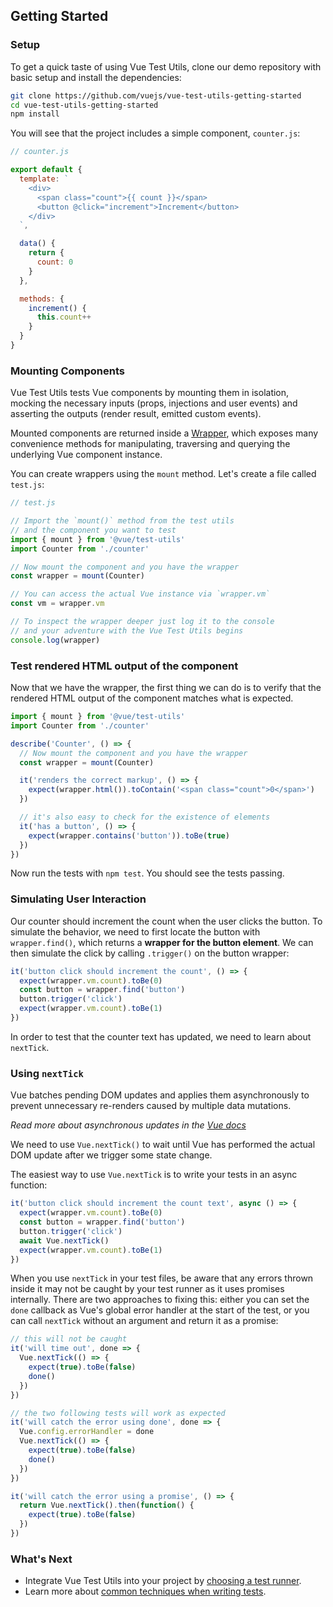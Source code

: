 ## Getting Started

### Setup

To get a quick taste of using Vue Test Utils, clone our demo repository with basic setup and install the dependencies:

```bash
git clone https://github.com/vuejs/vue-test-utils-getting-started
cd vue-test-utils-getting-started
npm install
```

You will see that the project includes a simple component, `counter.js`:

```js
// counter.js

export default {
  template: `
    <div>
      <span class="count">{{ count }}</span>
      <button @click="increment">Increment</button>
    </div>
  `,

  data() {
    return {
      count: 0
    }
  },

  methods: {
    increment() {
      this.count++
    }
  }
}
```

### Mounting Components

Vue Test Utils tests Vue components by mounting them in isolation, mocking the necessary inputs (props, injections and user events) and asserting the outputs (render result, emitted custom events).

Mounted components are returned inside a [Wrapper](../api/wrapper/), which exposes many convenience methods for manipulating, traversing and querying the underlying Vue component instance.

You can create wrappers using the `mount` method. Let's create a file called `test.js`:

```js
// test.js

// Import the `mount()` method from the test utils
// and the component you want to test
import { mount } from '@vue/test-utils'
import Counter from './counter'

// Now mount the component and you have the wrapper
const wrapper = mount(Counter)

// You can access the actual Vue instance via `wrapper.vm`
const vm = wrapper.vm

// To inspect the wrapper deeper just log it to the console
// and your adventure with the Vue Test Utils begins
console.log(wrapper)
```

### Test rendered HTML output of the component

Now that we have the wrapper, the first thing we can do is to verify that the rendered HTML output of the component matches what is expected.

```js
import { mount } from '@vue/test-utils'
import Counter from './counter'

describe('Counter', () => {
  // Now mount the component and you have the wrapper
  const wrapper = mount(Counter)

  it('renders the correct markup', () => {
    expect(wrapper.html()).toContain('<span class="count">0</span>')
  })

  // it's also easy to check for the existence of elements
  it('has a button', () => {
    expect(wrapper.contains('button')).toBe(true)
  })
})
```

Now run the tests with `npm test`. You should see the tests passing.

### Simulating User Interaction

Our counter should increment the count when the user clicks the button. To simulate the behavior, we need to first locate the button with `wrapper.find()`, which returns a **wrapper for the button element**. We can then simulate the click by calling `.trigger()` on the button wrapper:

```js
it('button click should increment the count', () => {
  expect(wrapper.vm.count).toBe(0)
  const button = wrapper.find('button')
  button.trigger('click')
  expect(wrapper.vm.count).toBe(1)
})
```

In order to test that the counter text has updated, we need to learn about `nextTick`.

### Using `nextTick`

Vue batches pending DOM updates and applies them asynchronously to prevent unnecessary re-renders caused by multiple data mutations.

_Read more about asynchronous updates in the [Vue docs](https://vuejs.org/v2/guide/reactivity.html#Async-Update-Queue)_

We need to use `Vue.nextTick()` to wait until Vue has performed the actual DOM update after we trigger some state change.

The easiest way to use `Vue.nextTick` is to write your tests in an async function:

```js
it('button click should increment the count text', async () => {
  expect(wrapper.vm.count).toBe(0)
  const button = wrapper.find('button')
  button.trigger('click')
  await Vue.nextTick()
  expect(wrapper.vm.count).toBe(1)
})
```

When you use `nextTick` in your test files, be aware that any errors thrown inside it may not be caught by your test runner as it uses promises internally. There are two approaches to fixing this: either you can set the `done` callback as Vue's global error handler at the start of the test, or you can call `nextTick` without an argument and return it as a promise:

```js
// this will not be caught
it('will time out', done => {
  Vue.nextTick(() => {
    expect(true).toBe(false)
    done()
  })
})

// the two following tests will work as expected
it('will catch the error using done', done => {
  Vue.config.errorHandler = done
  Vue.nextTick(() => {
    expect(true).toBe(false)
    done()
  })
})

it('will catch the error using a promise', () => {
  return Vue.nextTick().then(function() {
    expect(true).toBe(false)
  })
})
```

### What's Next

- Integrate Vue Test Utils into your project by [choosing a test runner](./choosing-a-test-runner.md).
- Learn more about [common techniques when writing tests](./common-tips.md).

